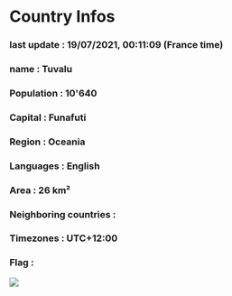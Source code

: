 # Country  Infos
### last update : 19/07/2021, 00:11:09 (France time)

### name : Tuvalu
### Population : 10'640
### Capital : Funafuti
### Region : Oceania
### Languages : English
### Area : 26 km²
### Neighboring countries : 
### Timezones : UTC+12:00

### Flag :
![](https://restcountries.eu/data/tuv.svg)